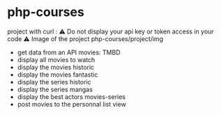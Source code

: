 # php-courses
project with curl :
:warning: Do not display your api key or token access in your code :warning:
Image of the project php-courses/project/img
* get data from an API movies: TMBD
* display all movies to watch
* display the movies historic
* display the movies fantastic
* display the series historic
* display the series mangas
* display the best actors movies-series
* post movies to the personnal list view 
